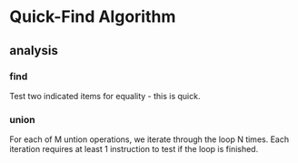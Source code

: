# Quick-Find Algorithm

## analysis

### find

Test two indicated items for equality - this is quick.

### union

For each of M untion operations, we iterate through the loop N times. Each iteration requires at least 1 instruction to test if the loop is finished.
